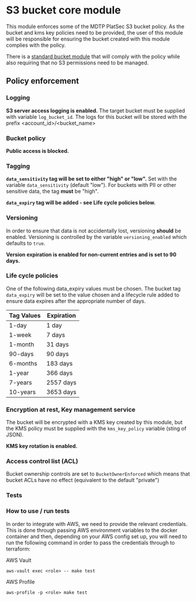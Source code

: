 # S3 bucket core module

This module enforces some of the MDTP PlatSec S3 bucket policy. As the bucket and kms key policies need to be provided,
the user of this module will be responsible for ensuring the bucket created with this module complies with the policy.

There is a [standard bucket module](https://registry.terraform.io/modules/hmrc/s3-bucket-standard/aws/latest) that will
comply with the policy while also requiring that no S3 permissions need to be managed.


## Policy enforcement

### Logging
**S3 server access logging is enabled.** The target bucket must be supplied with variable `log_bucket_id`. The logs for
this bucket will be stored with the prefix <account_id>/<bucket_name>

### Bucket policy

**Public access is blocked.**

### Tagging

**`data_sensitivity` tag will be set to either "high" or "low".** Set with the variable `data_sensitivity` (default
"low"). For buckets with PII or other sensitive data, the tag **must** be "high".

**`data_expiry` tag will be added - see Life cycle policies below.**

### Versioning

In order to ensure that data is not accidentally lost, versioning **should** be enabled. Versioning is controlled by
the variable `versioning_enabled` which defaults to `true`.

**Version expiration is enabled for non-current entries and is set to 90 days.**

### Life cycle policies

One of the following data_expiry values must be chosen. The bucket tag `data_expiry` will be set to the value chosen
and a lifecycle rule added to ensure data expires after the appropriate number of days.

 | Tag Values | Expiration |
|------------|------------|
| 1-day      | 1 day      |
| 1-week     | 7 days     |
| 1-month    | 31 days    |
| 90-days    | 90 days    |
| 6-months   | 183 days   |
| 1-year     | 366 days   |
| 7-years    | 2557 days  |
| 10-years   | 3653 days  |

### Encryption at rest, Key management service

The bucket will be encrypted with a KMS key created by this module, but the KMS policy must be supplied with the
`kms_key_policy` variable (sting of JSON).

**KMS key rotation is enabled.**

### Access control list (ACL)

Bucket ownership controls are set to `BucketOwnerEnforced` which means that bucket ACLs have no effect (equivalent to
the default "private")

### Tests

### How to use / run tests
In order to integrate with AWS, we need to provide the relevant credentials.
This is done through passing AWS environment variables to the docker container and then, depending on your AWS config set up,
you will need to run the following command in order to pass the credentials through to terraform:

AWS Vault

```aws-vault exec <role> -- make test ```

AWS Profile

``` aws-profile -p <role> make test ```
